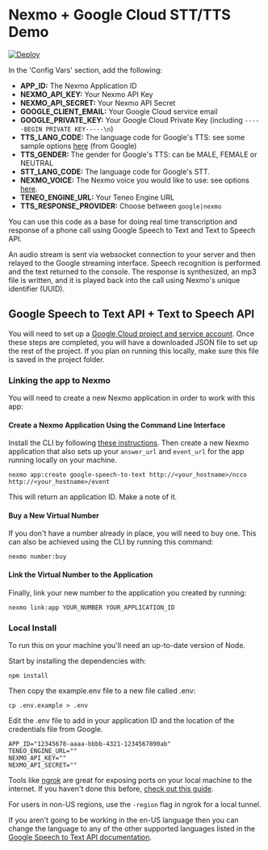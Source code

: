 # Nexmo + Google Cloud STT/TTS Demo

[![Deploy](https://www.herokucdn.com/deploy/button.svg?classes=noborder)](https://heroku.com/deploy?template=https://github.com/a-hoffmann/nexmo-audio-streaming/tree/heroku)

In the 'Config Vars' section, add the following:
* **APP_ID:** The Nexmo Application ID
* **NEXMO_API_KEY:** Your Nexmo API Key
* **NEXMO_API_SECRET:** Your Nexmo API Secret
* **GOOGLE_CLIENT_EMAIL:** Your Google Cloud service email
* **GOOGLE_PRIVATE_KEY:** Your Google Cloud Private Key (including `-----BEGIN PRIVATE KEY-----\n`)
* **TTS_LANG_CODE:** The language code for Google's TTS: see some sample options [here](https://cloud.google.com/text-to-speech/docs/voices) (from Google)
* **TTS_GENDER:** The gender for Google's TTS: can be MALE, FEMALE or NEUTRAL
* **STT_LANG_CODE:** The language code for Google's STT.
* **NEXMO_VOICE:** The Nexmo voice you would like to use: see options [here](https://developer.nexmo.com/voice/voice-api/guides/text-to-speech#voice-names). 
* **TENEO_ENGINE_URL:** Your Teneo Engine URL
* **TTS_RESPONSE_PROVIDER:** Choose between `google|nexmo` 

You can use this code as a base for doing real time transcription and response of a phone call using Google Speech to Text and Text to Speech API.

An audio stream is sent via websocket connection to your server and then relayed to the Google streaming interface. Speech recognition is performed and the text returned to the console. The response is synthesized, an mp3 file is written, and it is played back into the call using Nexmo's unique identifier (UUID).

## Google Speech to Text API + Text to Speech API
You will need to set up a [Google Cloud project and service account](https://cloud.google.com/speech-to-text/docs/quickstart-client-libraries). Once these steps are completed, you will have a downloaded JSON file to set up the rest of the project. If you plan on running this locally, make sure this file is saved in the project folder.

### Linking the app to Nexmo
You will need to create a new Nexmo application in order to work with this app:

#### Create a Nexmo Application Using the Command Line Interface

Install the CLI by following [these instructions](https://github.com/Nexmo/nexmo-cli#installation). Then create a new Nexmo application that also sets up your `answer_url` and `event_url` for the app running locally on your machine.

```
nexmo app:create google-speech-to-text http://<your_hostname>/ncco http://<your_hostname>/event
```

This will return an application ID. Make a note of it.

#### Buy a New Virtual Number
If you don't have a number already in place, you will need to buy one. This can also be achieved using the CLI by running this command:

```
nexmo number:buy
```

#### Link the Virtual Number to the Application
Finally, link your new number to the application you created by running:

```
nexmo link:app YOUR_NUMBER YOUR_APPLICATION_ID
```

### Local Install

To run this on your machine you'll need an up-to-date version of Node.

Start by installing the dependencies with:

```
npm install
```

Then copy the example.env file to a new file called .env:

```
cp .env.example > .env
```

Edit the .env file to add in your application ID and the location of the credentials file from Google.

```
APP_ID="12345678-aaaa-bbbb-4321-1234567890ab"
TENEO_ENGINE_URL=""
NEXMO_API_KEY=""
NEXMO_API_SECRET=""
```

Tools like [ngrok](https://ngrok.com/) are great for exposing ports on your local machine to the internet. If you haven't done this before, [check out this guide](https://www.nexmo.com/blog/2017/07/04/local-development-nexmo-ngrok-tunnel-dr/).

For users in non-US regions, use the `-region` flag in ngrok for a local tunnel.

If you aren't going to be working in the en-US language then you can change the language to any of the other supported languages listed in the [Google Speech to Text API documentation](https://cloud.google.com/speech-to-text/docs/languages).
